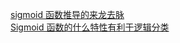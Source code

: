 [sigmoid 函数推导的来龙去脉](https://www.bilibili.com/video/BV1s4411L76U?from=search&seid=11932691841799835593)    
[Sigmoid 函数的什么特性有利于逻辑分类](https://www.ixigua.com/6836962960045244940)
